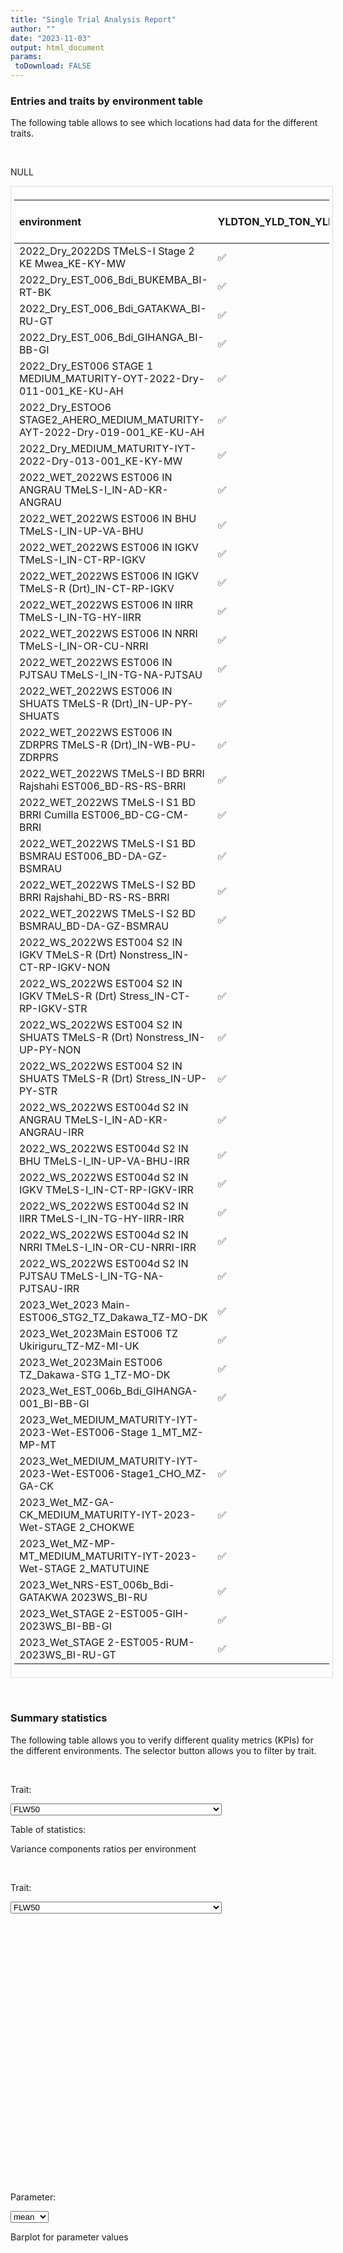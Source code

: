 ```yaml
---
title: "Single Trial Analysis Report"
author: ""
date: "2023-11-03"
output: html_document
params:
 toDownload: FALSE
---
```








### Entries and traits by environment table

The following table allows to see which locations had data for the different traits.

<p>&nbsp;</p>

NULL
<div style="border: 1px solid #ddd; padding: 5px; overflow-x: scroll; width:100%; "><table class="table table-hover table-condensed table-responsive" style="margin-left: auto; margin-right: auto;">
 <thead>
  <tr>
   <th style="text-align:left;position: sticky; top:0; background-color: #FFFFFF;"> environment </th>
   <th style="text-align:left;position: sticky; top:0; background-color: #FFFFFF;"> YLDTON_YLD_TON_YLDDSRTON_YLD_DSR_TON </th>
   <th style="text-align:left;position: sticky; top:0; background-color: #FFFFFF;"> FLW50 </th>
   <th style="text-align:right;position: sticky; top:0; background-color: #FFFFFF;"> Number of entries </th>
  </tr>
 </thead>
<tbody>
  <tr>
   <td style="text-align:left;"> 2022_Dry_2022DS TMeLS-I Stage 2 KE Mwea_KE-KY-MW </td>
   <td style="text-align:left;"> ✅ </td>
   <td style="text-align:left;"> ✅ </td>
   <td style="text-align:right;"> 53 </td>
  </tr>
  <tr>
   <td style="text-align:left;"> 2022_Dry_EST_006_Bdi_BUKEMBA_BI-RT-BK </td>
   <td style="text-align:left;"> ✅ </td>
   <td style="text-align:left;"> ✅ </td>
   <td style="text-align:right;"> 216 </td>
  </tr>
  <tr>
   <td style="text-align:left;"> 2022_Dry_EST_006_Bdi_GATAKWA_BI-RU-GT </td>
   <td style="text-align:left;"> ✅ </td>
   <td style="text-align:left;"> ✅ </td>
   <td style="text-align:right;"> 216 </td>
  </tr>
  <tr>
   <td style="text-align:left;"> 2022_Dry_EST_006_Bdi_GIHANGA_BI-BB-GI </td>
   <td style="text-align:left;"> ✅ </td>
   <td style="text-align:left;"> ✅ </td>
   <td style="text-align:right;"> 216 </td>
  </tr>
  <tr>
   <td style="text-align:left;"> 2022_Dry_EST006 STAGE 1 MEDIUM_MATURITY-OYT-2022-Dry-011-001_KE-KU-AH </td>
   <td style="text-align:left;"> ✅ </td>
   <td style="text-align:left;"> ✅ </td>
   <td style="text-align:right;"> 152 </td>
  </tr>
  <tr>
   <td style="text-align:left;"> 2022_Dry_ESTOO6 STAGE2_AHERO_MEDIUM_MATURITY-AYT-2022-Dry-019-001_KE-KU-AH </td>
   <td style="text-align:left;"> ✅ </td>
   <td style="text-align:left;"> ✅ </td>
   <td style="text-align:right;"> 51 </td>
  </tr>
  <tr>
   <td style="text-align:left;"> 2022_Dry_MEDIUM_MATURITY-IYT-2022-Dry-013-001_KE-KY-MW </td>
   <td style="text-align:left;"> ✅ </td>
   <td style="text-align:left;"> ✅ </td>
   <td style="text-align:right;"> 152 </td>
  </tr>
  <tr>
   <td style="text-align:left;"> 2022_WET_2022WS EST006 IN ANGRAU TMeLS-I_IN-AD-KR-ANGRAU </td>
   <td style="text-align:left;"> ✅ </td>
   <td style="text-align:left;"> ✅ </td>
   <td style="text-align:right;"> 235 </td>
  </tr>
  <tr>
   <td style="text-align:left;"> 2022_WET_2022WS EST006 IN BHU TMeLS-I_IN-UP-VA-BHU </td>
   <td style="text-align:left;"> ✅ </td>
   <td style="text-align:left;"> ✅ </td>
   <td style="text-align:right;"> 235 </td>
  </tr>
  <tr>
   <td style="text-align:left;"> 2022_WET_2022WS EST006 IN IGKV TMeLS-I_IN-CT-RP-IGKV </td>
   <td style="text-align:left;"> ✅ </td>
   <td style="text-align:left;"> ✅ </td>
   <td style="text-align:right;"> 235 </td>
  </tr>
  <tr>
   <td style="text-align:left;"> 2022_WET_2022WS EST006 IN IGKV TMeLS-R (Drt)_IN-CT-RP-IGKV </td>
   <td style="text-align:left;"> ✅ </td>
   <td style="text-align:left;"> ✅ </td>
   <td style="text-align:right;"> 235 </td>
  </tr>
  <tr>
   <td style="text-align:left;"> 2022_WET_2022WS EST006 IN IIRR TMeLS-I_IN-TG-HY-IIRR </td>
   <td style="text-align:left;"> ✅ </td>
   <td style="text-align:left;"> ✅ </td>
   <td style="text-align:right;"> 235 </td>
  </tr>
  <tr>
   <td style="text-align:left;"> 2022_WET_2022WS EST006 IN NRRI TMeLS-I_IN-OR-CU-NRRI </td>
   <td style="text-align:left;"> ✅ </td>
   <td style="text-align:left;"> ✅ </td>
   <td style="text-align:right;"> 235 </td>
  </tr>
  <tr>
   <td style="text-align:left;"> 2022_WET_2022WS EST006 IN PJTSAU TMeLS-I_IN-TG-NA-PJTSAU </td>
   <td style="text-align:left;"> ✅ </td>
   <td style="text-align:left;"> ✅ </td>
   <td style="text-align:right;"> 235 </td>
  </tr>
  <tr>
   <td style="text-align:left;"> 2022_WET_2022WS EST006 IN SHUATS TMeLS-R (Drt)_IN-UP-PY-SHUATS </td>
   <td style="text-align:left;"> ✅ </td>
   <td style="text-align:left;"> ✅ </td>
   <td style="text-align:right;"> 235 </td>
  </tr>
  <tr>
   <td style="text-align:left;"> 2022_WET_2022WS EST006 IN ZDRPRS TMeLS-R (Drt)_IN-WB-PU-ZDRPRS </td>
   <td style="text-align:left;"> ✅ </td>
   <td style="text-align:left;"> ✅ </td>
   <td style="text-align:right;"> 234 </td>
  </tr>
  <tr>
   <td style="text-align:left;"> 2022_WET_2022WS TMeLS-I BD BRRI Rajshahi EST006_BD-RS-RS-BRRI </td>
   <td style="text-align:left;"> ✅ </td>
   <td style="text-align:left;"> ✅ </td>
   <td style="text-align:right;"> 215 </td>
  </tr>
  <tr>
   <td style="text-align:left;"> 2022_WET_2022WS TMeLS-I S1 BD BRRI Cumilla EST006_BD-CG-CM-BRRI </td>
   <td style="text-align:left;"> ✅ </td>
   <td style="text-align:left;"> ✅ </td>
   <td style="text-align:right;"> 215 </td>
  </tr>
  <tr>
   <td style="text-align:left;"> 2022_WET_2022WS TMeLS-I S1 BD BSMRAU EST006_BD-DA-GZ-BSMRAU </td>
   <td style="text-align:left;"> ✅ </td>
   <td style="text-align:left;"> ✅ </td>
   <td style="text-align:right;"> 215 </td>
  </tr>
  <tr>
   <td style="text-align:left;"> 2022_WET_2022WS TMeLS-I S2 BD BRRI Rajshahi_BD-RS-RS-BRRI </td>
   <td style="text-align:left;"> ✅ </td>
   <td style="text-align:left;"> ✅ </td>
   <td style="text-align:right;"> 54 </td>
  </tr>
  <tr>
   <td style="text-align:left;"> 2022_WET_2022WS TMeLS-I S2 BD BSMRAU_BD-DA-GZ-BSMRAU </td>
   <td style="text-align:left;"> ✅ </td>
   <td style="text-align:left;"> ✅ </td>
   <td style="text-align:right;"> 54 </td>
  </tr>
  <tr>
   <td style="text-align:left;"> 2022_WS_2022WS EST004 S2 IN IGKV TMeLS-R (Drt) Nonstress_IN-CT-RP-IGKV-NON </td>
   <td style="text-align:left;">  </td>
   <td style="text-align:left;"> ✅ </td>
   <td style="text-align:right;"> 52 </td>
  </tr>
  <tr>
   <td style="text-align:left;"> 2022_WS_2022WS EST004 S2 IN IGKV TMeLS-R (Drt) Stress_IN-CT-RP-IGKV-STR </td>
   <td style="text-align:left;"> ✅ </td>
   <td style="text-align:left;"> ✅ </td>
   <td style="text-align:right;"> 52 </td>
  </tr>
  <tr>
   <td style="text-align:left;"> 2022_WS_2022WS EST004 S2 IN SHUATS TMeLS-R (Drt) Nonstress_IN-UP-PY-NON </td>
   <td style="text-align:left;"> ✅ </td>
   <td style="text-align:left;"> ✅ </td>
   <td style="text-align:right;"> 52 </td>
  </tr>
  <tr>
   <td style="text-align:left;"> 2022_WS_2022WS EST004 S2 IN SHUATS TMeLS-R (Drt) Stress_IN-UP-PY-STR </td>
   <td style="text-align:left;"> ✅ </td>
   <td style="text-align:left;"> ✅ </td>
   <td style="text-align:right;"> 52 </td>
  </tr>
  <tr>
   <td style="text-align:left;"> 2022_WS_2022WS EST004d S2 IN ANGRAU TMeLS-I_IN-AD-KR-ANGRAU-IRR </td>
   <td style="text-align:left;"> ✅ </td>
   <td style="text-align:left;"> ✅ </td>
   <td style="text-align:right;"> 50 </td>
  </tr>
  <tr>
   <td style="text-align:left;"> 2022_WS_2022WS EST004d S2 IN BHU TMeLS-I_IN-UP-VA-BHU-IRR </td>
   <td style="text-align:left;"> ✅ </td>
   <td style="text-align:left;"> ✅ </td>
   <td style="text-align:right;"> 50 </td>
  </tr>
  <tr>
   <td style="text-align:left;"> 2022_WS_2022WS EST004d S2 IN IGKV TMeLS-I_IN-CT-RP-IGKV-IRR </td>
   <td style="text-align:left;"> ✅ </td>
   <td style="text-align:left;"> ✅ </td>
   <td style="text-align:right;"> 50 </td>
  </tr>
  <tr>
   <td style="text-align:left;"> 2022_WS_2022WS EST004d S2 IN IIRR TMeLS-I_IN-TG-HY-IIRR-IRR </td>
   <td style="text-align:left;"> ✅ </td>
   <td style="text-align:left;"> ✅ </td>
   <td style="text-align:right;"> 50 </td>
  </tr>
  <tr>
   <td style="text-align:left;"> 2022_WS_2022WS EST004d S2 IN NRRI TMeLS-I_IN-OR-CU-NRRI-IRR </td>
   <td style="text-align:left;"> ✅ </td>
   <td style="text-align:left;"> ✅ </td>
   <td style="text-align:right;"> 50 </td>
  </tr>
  <tr>
   <td style="text-align:left;"> 2022_WS_2022WS EST004d S2 IN PJTSAU TMeLS-I_IN-TG-NA-PJTSAU-IRR </td>
   <td style="text-align:left;"> ✅ </td>
   <td style="text-align:left;"> ✅ </td>
   <td style="text-align:right;"> 50 </td>
  </tr>
  <tr>
   <td style="text-align:left;"> 2023_Wet_2023 Main-EST006_STG2_TZ_Dakawa_TZ-MO-DK </td>
   <td style="text-align:left;"> ✅ </td>
   <td style="text-align:left;"> ✅ </td>
   <td style="text-align:right;"> 56 </td>
  </tr>
  <tr>
   <td style="text-align:left;"> 2023_Wet_2023Main EST006 TZ Ukiriguru_TZ-MZ-MI-UK </td>
   <td style="text-align:left;"> ✅ </td>
   <td style="text-align:left;"> ✅ </td>
   <td style="text-align:right;"> 212 </td>
  </tr>
  <tr>
   <td style="text-align:left;"> 2023_Wet_2023Main EST006 TZ_Dakawa-STG 1_TZ-MO-DK </td>
   <td style="text-align:left;"> ✅ </td>
   <td style="text-align:left;"> ✅ </td>
   <td style="text-align:right;"> 210 </td>
  </tr>
  <tr>
   <td style="text-align:left;"> 2023_Wet_EST_006b_Bdi_GIHANGA-001_BI-BB-GI </td>
   <td style="text-align:left;"> ✅ </td>
   <td style="text-align:left;"> ✅ </td>
   <td style="text-align:right;"> 216 </td>
  </tr>
  <tr>
   <td style="text-align:left;"> 2023_Wet_MEDIUM_MATURITY-IYT-2023-Wet-EST006-Stage 1_MT_MZ-MP-MT </td>
   <td style="text-align:left;">  </td>
   <td style="text-align:left;">  </td>
   <td style="text-align:right;"> 216 </td>
  </tr>
  <tr>
   <td style="text-align:left;"> 2023_Wet_MEDIUM_MATURITY-IYT-2023-Wet-EST006-Stage1_CHO_MZ-GA-CK </td>
   <td style="text-align:left;"> ✅ </td>
   <td style="text-align:left;"> ✅ </td>
   <td style="text-align:right;"> 216 </td>
  </tr>
  <tr>
   <td style="text-align:left;"> 2023_Wet_MZ-GA-CK_MEDIUM_MATURITY-IYT-2023-Wet-STAGE 2_CHOKWE </td>
   <td style="text-align:left;"> ✅ </td>
   <td style="text-align:left;"> ✅ </td>
   <td style="text-align:right;"> 50 </td>
  </tr>
  <tr>
   <td style="text-align:left;"> 2023_Wet_MZ-MP-MT_MEDIUM_MATURITY-IYT-2023-Wet-STAGE 2_MATUTUINE </td>
   <td style="text-align:left;"> ✅ </td>
   <td style="text-align:left;"> ✅ </td>
   <td style="text-align:right;"> 50 </td>
  </tr>
  <tr>
   <td style="text-align:left;"> 2023_Wet_NRS-EST_006b_Bdi-GATAKWA 2023WS_BI-RU </td>
   <td style="text-align:left;"> ✅ </td>
   <td style="text-align:left;"> ✅ </td>
   <td style="text-align:right;"> 216 </td>
  </tr>
  <tr>
   <td style="text-align:left;"> 2023_Wet_STAGE 2-EST005-GIH-2023WS_BI-BB-GI </td>
   <td style="text-align:left;"> ✅ </td>
   <td style="text-align:left;"> ✅ </td>
   <td style="text-align:right;"> 44 </td>
  </tr>
  <tr>
   <td style="text-align:left;"> 2023_Wet_STAGE 2-EST005-RUM-2023WS_BI-RU-GT </td>
   <td style="text-align:left;"> ✅ </td>
   <td style="text-align:left;"> ✅ </td>
   <td style="text-align:right;"> 44 </td>
  </tr>
</tbody>
</table></div>

<p>&nbsp;</p>

### Summary statistics

The following table allows you to verify different quality metrics (KPIs) for the different environments. The selector button allows you to filter by trait.

<p>&nbsp;</p>

<!--html_preserve--><div class="form-group shiny-input-container">
<label class="control-label" id="staApp_1-traitSta-label" for="staApp_1-traitSta">Trait:</label>
<div>
<select id="staApp_1-traitSta" class="shiny-input-select"><option value="FLW50" selected>FLW50</option>
<option value="YLDTON_YLD_TON_YLDDSRTON_YLD_DSR_TON">YLDTON_YLD_TON_YLDDSRTON_YLD_DSR_TON</option></select>
<script type="application/json" data-for="staApp_1-traitSta" data-nonempty="">{"plugins":["selectize-plugin-a11y"]}</script>
</div>
</div><!--/html_preserve-->

Table of statistics:

<!--html_preserve--><div class="datatables html-widget html-widget-output shiny-report-size html-fill-item" id="staApp_1-out7842341bd9a87c86" style="width:100%;height:auto;"></div><!--/html_preserve-->

Variance components ratios per environment 

<p>&nbsp;</p>

<!--html_preserve--><div class="form-group shiny-input-container">
<label class="control-label" id="staApp_1-traitSta0-label" for="staApp_1-traitSta0">Trait:</label>
<div>
<select id="staApp_1-traitSta0" class="shiny-input-select"><option value="FLW50" selected>FLW50</option>
<option value="YLDTON_YLD_TON_YLDDSRTON_YLD_DSR_TON">YLDTON_YLD_TON_YLDDSRTON_YLD_DSR_TON</option></select>
<script type="application/json" data-for="staApp_1-traitSta0" data-nonempty="">{"plugins":["selectize-plugin-a11y"]}</script>
</div>
</div><!--/html_preserve-->

<!--html_preserve--><div class="plotly html-widget html-widget-output shiny-report-size shiny-report-theme html-fill-item" id="staApp_1-out7a9880795591cd6e" style="width:100%;height:400px;"></div><!--/html_preserve-->

<p>&nbsp;</p>

<!--html_preserve--><div class="form-group shiny-input-container">
<label class="control-label" id="staApp_1-parameterMetrics-label" for="staApp_1-parameterMetrics">Parameter:</label>
<div>
<select id="staApp_1-parameterMetrics" class="shiny-input-select"><option value="plotH2" selected>plotH2</option>
<option value="CV" selected>CV</option>
<option value="r2" selected>r2</option>
<option value="mean" selected>mean</option></select>
<script type="application/json" data-for="staApp_1-parameterMetrics" data-nonempty="">{"plugins":["selectize-plugin-a11y"]}</script>
</div>
</div><!--/html_preserve-->

Barplot for parameter values

<!--html_preserve--><div class="plotly html-widget html-widget-output shiny-report-size shiny-report-theme html-fill-item" id="staApp_1-out75eb9dc0dafaa035" style="width:100%;height:400px;"></div><!--/html_preserve-->

<p>&nbsp;</p>

### Predictions

The following table allows you to check the trait predictions in wide format and filter them by environment.

<p>&nbsp;</p>

<!--html_preserve--><div class="form-group shiny-input-container">
<label class="control-label" id="staApp_1-envSta-label" for="staApp_1-envSta">Environment:</label>
<div>
<select id="staApp_1-envSta" class="shiny-input-select"><option value="2022_Dry_2022DS TMeLS-I Stage 2 KE Mwea_KE-KY-MW" selected>2022_Dry_2022DS TMeLS-I Stage 2 KE Mwea_KE-KY-MW</option>
<option value="2022_Dry_ESTOO6 STAGE2_AHERO_MEDIUM_MATURITY-AYT-2022-Dry-019-001_KE-KU-AH">2022_Dry_ESTOO6 STAGE2_AHERO_MEDIUM_MATURITY-AYT-2022-Dry-019-001_KE-KU-AH</option>
<option value="2022_Dry_MEDIUM_MATURITY-IYT-2022-Dry-013-001_KE-KY-MW">2022_Dry_MEDIUM_MATURITY-IYT-2022-Dry-013-001_KE-KY-MW</option>
<option value="2022_Dry_EST006 STAGE 1 MEDIUM_MATURITY-OYT-2022-Dry-011-001_KE-KU-AH">2022_Dry_EST006 STAGE 1 MEDIUM_MATURITY-OYT-2022-Dry-011-001_KE-KU-AH</option>
<option value="2022_WET_2022WS TMeLS-I BD BRRI Rajshahi EST006_BD-RS-RS-BRRI">2022_WET_2022WS TMeLS-I BD BRRI Rajshahi EST006_BD-RS-RS-BRRI</option>
<option value="2022_WET_2022WS TMeLS-I S1 BD BSMRAU EST006_BD-DA-GZ-BSMRAU">2022_WET_2022WS TMeLS-I S1 BD BSMRAU EST006_BD-DA-GZ-BSMRAU</option>
<option value="2022_WET_2022WS TMeLS-I S1 BD BRRI Cumilla EST006_BD-CG-CM-BRRI">2022_WET_2022WS TMeLS-I S1 BD BRRI Cumilla EST006_BD-CG-CM-BRRI</option>
<option value="2022_WET_2022WS EST006 IN IIRR TMeLS-I_IN-TG-HY-IIRR">2022_WET_2022WS EST006 IN IIRR TMeLS-I_IN-TG-HY-IIRR</option>
<option value="2022_WET_2022WS EST006 IN NRRI TMeLS-I_IN-OR-CU-NRRI">2022_WET_2022WS EST006 IN NRRI TMeLS-I_IN-OR-CU-NRRI</option>
<option value="2022_WET_2022WS EST006 IN ANGRAU TMeLS-I_IN-AD-KR-ANGRAU">2022_WET_2022WS EST006 IN ANGRAU TMeLS-I_IN-AD-KR-ANGRAU</option>
<option value="2022_WET_2022WS EST006 IN PJTSAU TMeLS-I_IN-TG-NA-PJTSAU">2022_WET_2022WS EST006 IN PJTSAU TMeLS-I_IN-TG-NA-PJTSAU</option>
<option value="2022_WET_2022WS EST006 IN IGKV TMeLS-I_IN-CT-RP-IGKV">2022_WET_2022WS EST006 IN IGKV TMeLS-I_IN-CT-RP-IGKV</option>
<option value="2022_WET_2022WS EST006 IN BHU TMeLS-I_IN-UP-VA-BHU">2022_WET_2022WS EST006 IN BHU TMeLS-I_IN-UP-VA-BHU</option>
<option value="2022_WET_2022WS TMeLS-I S2 BD BSMRAU_BD-DA-GZ-BSMRAU">2022_WET_2022WS TMeLS-I S2 BD BSMRAU_BD-DA-GZ-BSMRAU</option>
<option value="2022_WET_2022WS TMeLS-I S2 BD BRRI Rajshahi_BD-RS-RS-BRRI">2022_WET_2022WS TMeLS-I S2 BD BRRI Rajshahi_BD-RS-RS-BRRI</option>
<option value="2022_WS_2022WS EST004d S2 IN IIRR TMeLS-I_IN-TG-HY-IIRR-IRR">2022_WS_2022WS EST004d S2 IN IIRR TMeLS-I_IN-TG-HY-IIRR-IRR</option>
<option value="2022_WET_2022WS EST006 IN IGKV TMeLS-R (Drt)_IN-CT-RP-IGKV">2022_WET_2022WS EST006 IN IGKV TMeLS-R (Drt)_IN-CT-RP-IGKV</option>
<option value="2022_WET_2022WS EST006 IN SHUATS TMeLS-R (Drt)_IN-UP-PY-SHUATS">2022_WET_2022WS EST006 IN SHUATS TMeLS-R (Drt)_IN-UP-PY-SHUATS</option>
<option value="2022_WET_2022WS EST006 IN ZDRPRS TMeLS-R (Drt)_IN-WB-PU-ZDRPRS">2022_WET_2022WS EST006 IN ZDRPRS TMeLS-R (Drt)_IN-WB-PU-ZDRPRS</option>
<option value="2022_WS_2022WS EST004 S2 IN SHUATS TMeLS-R (Drt) Nonstress_IN-UP-PY-NON">2022_WS_2022WS EST004 S2 IN SHUATS TMeLS-R (Drt) Nonstress_IN-UP-PY-NON</option>
<option value="2022_WS_2022WS EST004 S2 IN SHUATS TMeLS-R (Drt) Stress_IN-UP-PY-STR">2022_WS_2022WS EST004 S2 IN SHUATS TMeLS-R (Drt) Stress_IN-UP-PY-STR</option>
<option value="2022_WS_2022WS EST004d S2 IN BHU TMeLS-I_IN-UP-VA-BHU-IRR">2022_WS_2022WS EST004d S2 IN BHU TMeLS-I_IN-UP-VA-BHU-IRR</option>
<option value="2022_WS_2022WS EST004 S2 IN IGKV TMeLS-R (Drt) Stress_IN-CT-RP-IGKV-STR">2022_WS_2022WS EST004 S2 IN IGKV TMeLS-R (Drt) Stress_IN-CT-RP-IGKV-STR</option>
<option value="2022_WS_2022WS EST004 S2 IN IGKV TMeLS-R (Drt) Nonstress_IN-CT-RP-IGKV-NON">2022_WS_2022WS EST004 S2 IN IGKV TMeLS-R (Drt) Nonstress_IN-CT-RP-IGKV-NON</option>
<option value="2022_WS_2022WS EST004d S2 IN IGKV TMeLS-I_IN-CT-RP-IGKV-IRR">2022_WS_2022WS EST004d S2 IN IGKV TMeLS-I_IN-CT-RP-IGKV-IRR</option>
<option value="2022_WS_2022WS EST004d S2 IN PJTSAU TMeLS-I_IN-TG-NA-PJTSAU-IRR">2022_WS_2022WS EST004d S2 IN PJTSAU TMeLS-I_IN-TG-NA-PJTSAU-IRR</option>
<option value="2022_WS_2022WS EST004d S2 IN ANGRAU TMeLS-I_IN-AD-KR-ANGRAU-IRR">2022_WS_2022WS EST004d S2 IN ANGRAU TMeLS-I_IN-AD-KR-ANGRAU-IRR</option>
<option value="2022_WS_2022WS EST004d S2 IN NRRI TMeLS-I_IN-OR-CU-NRRI-IRR">2022_WS_2022WS EST004d S2 IN NRRI TMeLS-I_IN-OR-CU-NRRI-IRR</option>
<option value="2023_Wet_NRS-EST_006b_Bdi-GATAKWA 2023WS_BI-RU">2023_Wet_NRS-EST_006b_Bdi-GATAKWA 2023WS_BI-RU</option>
<option value="2023_Wet_MZ-GA-CK_MEDIUM_MATURITY-IYT-2023-Wet-STAGE 2_CHOKWE">2023_Wet_MZ-GA-CK_MEDIUM_MATURITY-IYT-2023-Wet-STAGE 2_CHOKWE</option>
<option value="2022_Dry_EST_006_Bdi_GIHANGA_BI-BB-GI">2022_Dry_EST_006_Bdi_GIHANGA_BI-BB-GI</option>
<option value="2022_Dry_EST_006_Bdi_BUKEMBA_BI-RT-BK">2022_Dry_EST_006_Bdi_BUKEMBA_BI-RT-BK</option>
<option value="2023_Wet_2023Main EST006 TZ_Dakawa-STG 1_TZ-MO-DK">2023_Wet_2023Main EST006 TZ_Dakawa-STG 1_TZ-MO-DK</option>
<option value="2023_Wet_2023 Main-EST006_STG2_TZ_Dakawa_TZ-MO-DK">2023_Wet_2023 Main-EST006_STG2_TZ_Dakawa_TZ-MO-DK</option>
<option value="2023_Wet_2023Main EST006 TZ Ukiriguru_TZ-MZ-MI-UK">2023_Wet_2023Main EST006 TZ Ukiriguru_TZ-MZ-MI-UK</option>
<option value="2023_Wet_MZ-MP-MT_MEDIUM_MATURITY-IYT-2023-Wet-STAGE 2_MATUTUINE">2023_Wet_MZ-MP-MT_MEDIUM_MATURITY-IYT-2023-Wet-STAGE 2_MATUTUINE</option>
<option value="2023_Wet_EST_006b_Bdi_GIHANGA-001_BI-BB-GI">2023_Wet_EST_006b_Bdi_GIHANGA-001_BI-BB-GI</option>
<option value="2022_Dry_EST_006_Bdi_GATAKWA_BI-RU-GT">2022_Dry_EST_006_Bdi_GATAKWA_BI-RU-GT</option>
<option value="2023_Wet_MEDIUM_MATURITY-IYT-2023-Wet-EST006-Stage1_CHO_MZ-GA-CK">2023_Wet_MEDIUM_MATURITY-IYT-2023-Wet-EST006-Stage1_CHO_MZ-GA-CK</option>
<option value="2023_Wet_STAGE 2-EST005-GIH-2023WS_BI-BB-GI">2023_Wet_STAGE 2-EST005-GIH-2023WS_BI-BB-GI</option>
<option value="2023_Wet_STAGE 2-EST005-RUM-2023WS_BI-RU-GT">2023_Wet_STAGE 2-EST005-RUM-2023WS_BI-RU-GT</option></select>
<script type="application/json" data-for="staApp_1-envSta" data-nonempty="">{"plugins":["selectize-plugin-a11y"]}</script>
</div>
</div><!--/html_preserve-->


<!--html_preserve--><div class="datatables html-widget html-widget-output shiny-report-size html-fill-item" id="staApp_1-out75d825f6573e971e" style="width:100%;height:auto;"></div><!--/html_preserve-->

<p>&nbsp;</p>

The following boxplot allows you to see the distribution of predicted values by trait (y-axis) in the different environments.

<p>&nbsp;</p>

<!--html_preserve--><div class="form-group shiny-input-container">
<label class="control-label" id="staApp_1-traitStaBox-label" for="staApp_1-traitStaBox">Trait:</label>
<div>
<select id="staApp_1-traitStaBox" class="shiny-input-select"><option value="FLW50" selected>FLW50</option>
<option value="YLDTON_YLD_TON_YLDDSRTON_YLD_DSR_TON" selected>YLDTON_YLD_TON_YLDDSRTON_YLD_DSR_TON</option></select>
<script type="application/json" data-for="staApp_1-traitStaBox" data-nonempty="">{"plugins":["selectize-plugin-a11y"]}</script>
</div>
</div><!--/html_preserve-->

<!--html_preserve--><div class="plotly html-widget html-widget-output shiny-report-size shiny-report-theme html-fill-item" id="staApp_1-out2bf052edd8598929" style="width:100%;height:400px;"></div><!--/html_preserve-->

<p>&nbsp;</p>

### Correlation between environments

The following plot aims to show the correlation between BLUEs or BLUPs (depending on the parameter settings) among the different environments.

<p>&nbsp;</p>

<!--html_preserve--><div class="form-group shiny-input-container">
<label class="control-label" id="staApp_1-traitStaCor-label" for="staApp_1-traitStaCor">Trait:</label>
<div>
<select id="staApp_1-traitStaCor" class="shiny-input-select"><option value="FLW50" selected>FLW50</option>
<option value="YLDTON_YLD_TON_YLDDSRTON_YLD_DSR_TON" selected>YLDTON_YLD_TON_YLDDSRTON_YLD_DSR_TON</option></select>
<script type="application/json" data-for="staApp_1-traitStaCor" data-nonempty="">{"plugins":["selectize-plugin-a11y"]}</script>
</div>
</div><!--/html_preserve-->


<!--html_preserve--><div class="plotly html-widget html-widget-output shiny-report-size shiny-report-theme html-fill-item" id="staApp_1-outd8577a2563071f38" style="width:100%;height:400px;"></div><!--/html_preserve-->


### References of methods used

Velazco, J. G., Rodriguez-Alvarez, M. X., Boer, M. P., Jordan, D. R., Eilers, P. H., Malosetti, M., & Van Eeuwijk, F. A. (2017). Modelling spatial trends in sorghum breeding field trials using a two-dimensional P-spline mixed model. Theoretical and Applied Genetics, 130, 1375-1392.

Rodriguez-Alvarez, M. X., Boer, M. P., van Eeuwijk, F. A., & Eilers, P. H. (2018). Correcting for spatial heterogeneity in plant breeding experiments with P-splines. Spatial Statistics, 23, 52-71.

R Core Team (2021). R: A language and environment for statistical computing. R Foundation for Statistical Computing, Vienna, Austria. URL https://www.R-project.org/.

Boer M, van Rossum B (2022). LMMsolver: Linear Mixed Model Solver. R package version 1.0.4.9000.

<p>&nbsp;</p>

